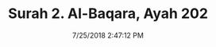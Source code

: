 ---
title       : "Surah 2. Al-Baqara, Ayah 202"
date        : 7/25/2018 2:47:12 PM
draft       : false
type        : "quran"
layout      : "compare"
BookCode    : "CMP"
SurahNumber : "2"
AyahNumber  : "202"
TotalAyah   : "286"
---